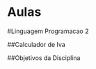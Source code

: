 # Aulas
[id]:http://ipca.pt/ "IPCA"

#Linguagem Programacao 2

##Calculador de Iva

##Objetivos da Disciplina
